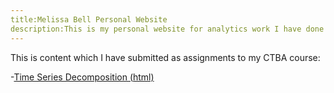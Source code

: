 ```yaml
---
title:Melissa Bell Personal Website
description:This is my personal website for analytics work I have done in my Competing Through Business Analytics Course at the College of William and Mary.
---
```


This is content which I have submitted as assignments to my CTBA course:

-[Time Series Decomposition (html)](/TimeSeries/index.md)
